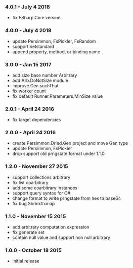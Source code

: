 ### 4.0.1 - July 4 2018
* fix FSharp.Core version

### 4.0.0 - July 4 2018
* update Persimmon, FsPickler, FsRandom
* support netstandard
* append property, method, or binding name

### 3.0.0 - Jan 15 2017
* add size base number Arbitrary
* add Arb.DoNotSize module
* improve Gen.suchThat
* fix worker count
* fix default Runner.Parameters.MinSize value

### 2.0.1 - April 24 2016
* fix target dependencies

### 2.0.0 - April 24 2016
* create Persimmon.Dried.Gen project and move Gen type
* update Persimmon, FsPickler
* drop support old prngstate format under 1.1.0

### 1.2.0 - November 27 2015
* support collections arbitrary
* fix list coarbitrary
* add some coarbitrary instances
* support query syntax for C#
* change format to write prngstate from hex to base64
* fix bug Shrink#xmap

### 1.1.0 - November 15 2015
* add arbitrary computation expression
* fix generate set
* contain null value and support non null arbitrary

### 1.0.0 - October 18 2015
* initial release
